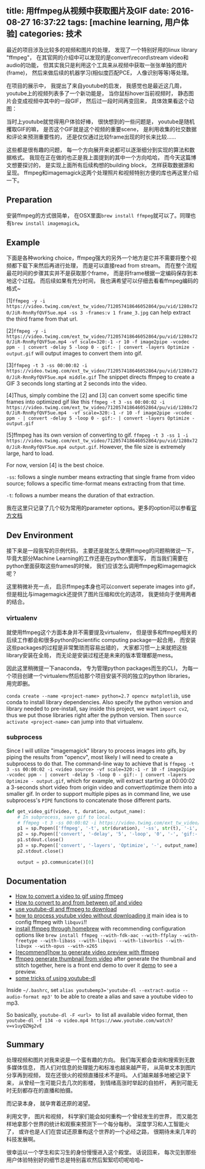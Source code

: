 title: 用ffmpeg从视频中获取图片及GIF
date: 2016-08-27 16:37:22
tags: [machine learning, 用户体验]
categories: 技术
---

最近的项目涉及比较多的视频和图片的处理， 发现了一个特别好用的linux library "ffmpeg"， 在其官网的介绍中可以发现的是convert\record\stream video和audio的功能， 但其实我只是利用这个工具来从视频中获取一张张单独的图片(frame)， 然后来做后续的机器学习(相似度匹配PCE， 人像识别等等)等处理。 

<!-- more -->

在项目的展示中， 我提出了来自youtube的启发， 我感觉也是最近这几周， youtube上的视频列表多了一个新功能是， 当你鼠标hover当前视频时， 静态图片会变成视频中其中的一段GIF， 然后过一段时间再变回来， 具体效果看这个动图：

当时上youtube就觉得用户体验好棒， 很快想到的一些问题是， youtube是随机攫取GIF的嘛， 是否这个GIF就是这个视频的重要scene， 是利用收集的社交数据和评论来预测重要性的， 还是仅仅通过比较frame出现的时长来比较......

这些都是很有趣的问题， 每一个方向展开来说都可以逐渐细分到实现的算法和数据格式。 我现在正在做的也正是我上面提到的其中一个方向哈哈， 而今天这篇博文想要探讨的， 是实现上面所有后续构想的building block， 怎样获取数据源和呈现。 ffmpeg和imagemagick这两个处理照片和视频特别方便的库也再这里介绍一下。

## Preparation

安装ffmpeg的方式很简单， 在OSX里面`brew install ffmpeg`就可以了。同理也有`brew install imagemagick`。

## Example

下面是各种working choice，ffmpeg强大的另外一个地方是它并不需要将整个视频都下载下来然后再进行处理， 而是可以直接read from stream。 而在整个流程最花时间的步骤其实并不是获取那个frame， 而是将frame根据一定编码保存到本地这个过程。 而后续如果有充分时间， 我也满希望可以仔细去看看ffmpeg编码的格式~

[1]`ffmpeg -y -i https://video.twimg.com/ext_tw_video/712057418646052864/pu/vid/1280x720/JiR-RnnRyfQVF5ue.mp4 -ss 3 -frames:v 1 frame_3.jpg`
can help extract the third frame from that url.

[2]`ffmpeg -y -i https://video.twimg.com/ext_tw_video/712057418646052864/pu/vid/1280x720/JiR-RnnRyfQVF5ue.mp4 -vf scale=320:-1 -r 10 -f image2pipe -vcodec ppm - | convert -delay 5 -loop 0 - gif:- | convert -layers Optimize - output.gif` 
will output images to convert them into gif.

[3]`ffmpeg -t 3 -ss 00:00:02 -i https://video.twimg.com/ext_tw_video/712057418646052864/pu/vid/1280x720/JiR-RnnRyfQVF5ue.mp4 middle.gif`
The snippet directs ffmpeg to create a GIF 3 seconds long starting at 2 seconds into the video.

[4]Thus, simply combine the [2] and [3] can convert some specific time frames into optimized gif like this `ffmpeg -t 3 -ss 00:00:02 -i https://video.twimg.com/ext_tw_video/712057418646052864/pu/vid/1280x720/JiR-RnnRyfQVF5ue.mp4  -vf scale=320:-1 -r 10 -f image2pipe -vcodec ppm - | convert -delay 5 -loop 0 - gif:- | convert -layers Optimize - output.gif`

[5]ffmpeg has its own version of converting to gif. `ffmpeg -t 3 -ss 1 -i https://video.twimg.com/ext_tw_video/712057418646052864/pu/vid/1280x720/JiR-RnnRyfQVF5ue.mp4 output.gif`. However, the file size is extremely large, hard to load.

For now, version [4] is the best choice.

`-ss`: follows a single number means extracting that single frame from video source; follows a specific time-format means extracting from that time. 

`-t`: follows a number means the duration of that extraction.

我在这里只记录了几个较为常用的parameter options。更多的option可以参看[官方文档](https://www.ffmpeg.org/ffmpeg.html)

## Dev Environment

接下来是一段我写的示例代码， 主要还是就怎么使用ffmpeg的问题稍微说一下， 毕竟大部分Machine Learning的工作还是在python里面写， 而当我们需要在python里面获取这些frames的时候， 我们应该怎么调用ffmpeg和imagemagick呢？

这里稍微补充一点， 启示ffmpeg本身也可以convert seperate images into gif， 但是相比与imagemagick还提供了图片压缩和优化的选项， 我更倾向于使用两者的结合。

### virtualenv

就使用ffmpeg这个方面本身并不需要提及virtualenv， 但是很多和ffmpeg相关的后续工作都会和很多python的scientific computing package一起合用， 而安装这些packages的过程是非常繁琐而容易出错的， 大家都习惯一上来就把这些library安装在全局， 而无论是安装过程还是未来的版本管理都是mess。

因此这里稍微提一下anaconda， 专为管理python packages而生的CLI， 为每一个项目创建一个virtualenv然后给那个项目安装不同的独立的python libraries， 用完即删。

`conda create --name <project-name> python=2.7 opencv matplotlib`, use conda to install library dependencies. Also specify the python version and library needed to pre-install, say inside this project, we want  `import cv2`, thus we put those libraries right after the python version. Then `source activate <project-name>` can jump into that virtualenv.

### subprocess

Since I will utilize "imagemagick" library to process images into gifs, by piping the results from "opencv", most likely I will need to create a subprocess to do that. The command-line way to achieve that is `ffmpeg -t 3 -ss 00:00:02 -i <video source> -vf scale=320:-1 -r 10 -f image2pipe -vcodec ppm - | convert -delay 5 -loop 0 - gif:- | convert -layers Optimize - output.gif`, which for example, will extract starting at 00:00:02 a 3-seconds short video from origin video and convert\optimize them into a smaller gif. In order to support multiple pipes as in command line, we use subprocess's `PIPE` functions to concatenate those different parts.

```python
def get_video_gif(video, t, duration, output_name):
    # In subprocess, save gif to local.
    # ffmpeg -t 3 -ss 00:00:02 -i https://video.twimg.com/ext_tw_video/712057418646052864/pu/vid/1280x720/JiR-RnnRyfQVF5ue.mp4 -vf scale=320:-1 -r 10 -f image2pipe -vcodec ppm - | convert -delay 5 -loop 0 - gif:- | convert -layers Optimize - output.gif
    p1 = sp.Popen(['ffmpeg', '-t', str(duration), '-ss', str(t), '-i', video, '-vf', 'scale=320:-1', '-r', '10', '-f', 'image2pipe', '-vcodec', 'ppm', '-', ], stdout=sp.PIPE)
    p2 = sp.Popen(['convert', '-delay', '5', '-loop', '0', '-', 'gif:-'], stdin=p1.stdout, stdout=sp.PIPE)
    p1.stdout.close()
    p3 = sp.Popen(['convert', '-layers', 'Optimize', '-', output_name], stdin=p2.stdout, stdout=sp.PIPE)
    p2.stdout.close()

    output = p3.communicate()[0]
```

## Documentation

- [How to convert a video to gif using ffmpeg](http://superuser.com/questions/556029/how-do-i-convert-a-video-to-gif-using-ffmpeg-with-reasonable-quality)
- [How to convert to and from between gif and video](https://davidwalsh.name/convert-video-gif)
- [use youtube-dl and ffmpeg to download](https://www.reddit.com/r/learnprogramming/comments/44nhzp/how_to_use_youtubedl_and_ffmpeg_to_download/)
- [how to process youtube video without downloading it](http://superuser.com/questions/680323/processing-youtube-video-in-ffmpeg) main idea is to config ffmpeg with `libquvi`!!
- [install ffmpeg through homebrew](https://trac.ffmpeg.org/wiki/CompilationGuide/MacOSX) with recommending configuration options like `brew install ffmpeg --with-fdk-aac --with-ffplay --with-freetype --with-libass --with-libquvi --with-libvorbis --with-libvpx --with-opus --with-x265`
- [[recommend]how to generate video preview with ffmpeg](https://www.binpress.com/tutorial/how-to-generate-video-previews-with-ffmpeg/138)
- [ffmpeg generate thumbnail from video](http://www.bogotobogo.com/FFMpeg/ffmpeg_thumbnails_select_scene_iframe.php) after generate the thumbnail and stitch together, here is a front end demo to over it [demo](http://jsfiddle.net/r6wz0nz6/2/) to see a preview.
- [some tricks of using youtube-dl](https://wideopenbokeh.com/AthenasFall/?p=5)

Inside `~/.bashrc`, set `alias youtubemp3='youtube-dl --extract-audio --audio-format mp3'` to be able to create a alias and save a youtube video to mp3.

So basically, `youtube-dl -F <url> ` to list all available video format, then  `youtube-dl -f 134 -o video.mp4 https://www.youtube.com/watch?v=v1uyQZNg2vE`


## Summary

处理视频和图片对我来说是一个蛮有趣的方向。 我们每天都会查询和搜索到无数多媒体信息， 而人们对信息的处理能力和标准也越来越严苛， 从简单文本到图片分享再到视频， 现在还很火的视频直播技术不是吗。 人们越来越多地被记录下来， 从曾经一生可能只去几次的影楼， 到情绪高涨时举起的自拍杆， 再到可能无时无刻都存在的直播和拍摄。

而记录本身， 就孕育着还原的渴望。

利用文字， 图片和视频， 科学家们能会如何重构一个曾经发生的世界， 而又能怎样地拿那个世界的统计和观察来预测下一个每分每秒。 深度学习和人工智能火了， 或许也是人们在尝试还原重构这个世界的一个必经之路， 很期待未来几年的科技发展啊。

很幸运以一个学生和实习生的身份慢慢进入这个殿堂。 话说回来， 每次见到那些用户体验特别好的细节总是特别喜欢然后絮絮叨叨呢哈哈~